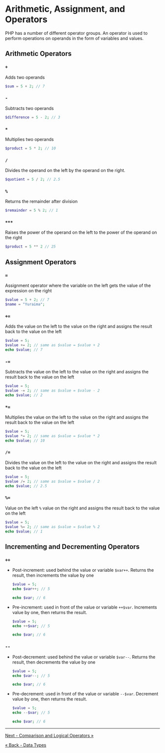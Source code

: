 # Arithmetic, Assignment, and Operators
PHP has a number of different operator groups. An operator is used to perform operations on operands in the form of variables and values.

## Arithmetic Operators

### `+`
Adds two operands

```php
$sum = 5 + 2; // 7
```

### `-`
Subtracts two operands

```php
$difference = 5 - 2; // 3
```

### `*`
Multiplies two operands

```php
$product = 5 * 2; // 10
```

### `/`
Divides the operand on the left by the operand on the right.

```php
$quotient = 5 / 2; // 2.5
```

### `%`
Returns the remainder after division

```php
$remainder = 5 % 2; // 1
```

### `***`
Raises the power of the operand on the left to the power of the operand on the right

```php
$product = 5 ** 2 // 25
```

## Assignment Operators

### `=`
Assignment operator where the variable on the left gets the value of the expression on the right

```php
$value = 5 + 2; // 7
$name = "Yuraima";
```

### `+=`
Adds the value on the left to the value on the right and assigns the result back to the value on the left

```php
$value = 5;
$value += 2; // same as $value = $value + 2
echo $value; // 7
```

### `-=`
Subtracts the value on the left to the value on the right and assigns the result back to the value on the left

```php
$value = 5;
$value -= 2; // same as $value = $value - 2
echo $value; // 2
```

### `*=`
Multiplies the value on the left to the value on the right and assigns the result back to the value on the left

```php
$value = 5;
$value *= 2; // same as $value = $value * 2
echo $value; // 10
```

### `/=`
Divides the value on the left to the value on the right and assigns the result back to the value on the left

```php
$value = 5;
$value /= 2; // same as $value = $value / 2
echo $value; // 2.5
```

### `%=`
Value on the left `%` value on the right and assigns the result back to the value on the left

```php
$value = 5;
$value %= 2; // same as $value = $value % 2
echo $value; // 1
```

## Incrementing and Decrementing Operators

### `++`

- Post-increment: used behind the value or variable `$var++`.  Returns the result, then increments the value by one
	```php
	$value = 5;
	echo $var++; // 5

	echo $var; // 6
	```


- Pre-increment: used in front of the value or variable `++$var`.  Increments value by one, then returns the result.

	```php
	$value = 5;
	echo ++$var; // 5

	echo $var; // 6
	```

### `--`

- Post-decrement: used behind the value or variable `$var--`.  Returns the result, then decrements the value by one
	```php
	$value = 5;
	echo $var--; // 5

	echo $var; // 6
	```


- Pre-decrement: used in front of the value or variable `--$var`.  Decrement value by one, then returns the result.

	```php
	$value = 5;
	echo --$var; // 5

	echo $var; // 6
	```
___

[Next - Comparison and Logical Operators »](3-ComLogOps.md)

[« Back - Data Types](1-DataTypes.md)
